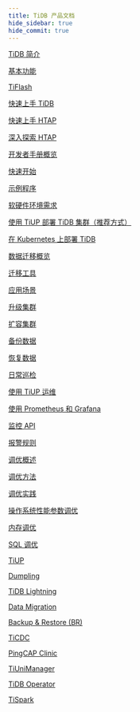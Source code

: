 ```yaml
---
title: TiDB 产品文档
hide_sidebar: true
hide_commit: true
---
```


<LearningPathContainer platform="tidb" title="TiDB" subTitle="TiDB 是 PingCAP 公司自主设计、研发的开源分布式关系型数据库。您可以在这里查看概念介绍、操作指南、应用开发、参考等产品文档。">

<LearningPath label="了解" icon="cloud1">

[TiDB 简介](https://docs.pingcap.com/zh/tidb/v6.2/overview)

[基本功能](https://docs.pingcap.com/zh/tidb/v6.2/basic-features)

[TiFlash](https://docs.pingcap.com/zh/tidb/v6.2/tiflash-overview)

</LearningPath>

<LearningPath label="试用" icon="cloud5">

[快速上手 TiDB](https://docs.pingcap.com/zh/tidb/v6.2/quick-start-with-tidb)

[快速上手 HTAP](https://docs.pingcap.com/zh/tidb/v6.2/quick-start-with-htap)

[深入探索 HTAP](https://docs.pingcap.com/zh/tidb/v6.2/explore-htap)

</LearningPath>

<LearningPath label="开发" icon="doc8">

[开发者手册概览](https://docs.pingcap.com/zh/tidb/v6.2/dev-guide-overview)

[快速开始](https://docs.pingcap.com/zh/tidb/v6.2/dev-guide-build-cluster-in-cloud)

[示例程序](https://docs.pingcap.com/zh/tidb/v6.2/dev-guide-sample-application-spring-boot)

</LearningPath>

<LearningPath label="部署" icon="deploy">

[软硬件环境需求](https://docs.pingcap.com/zh/tidb/v6.2/hardware-and-software-requirements)

[使用 TiUP 部署 TiDB 集群（推荐方式）](https://docs.pingcap.com/zh/tidb/v6.2/production-deployment-using-tiup)

[在 Kubernetes 上部署 TiDB](https://docs.pingcap.com/zh/tidb/v6.2/tidb-in-kubernetes)

</LearningPath>

<LearningPath label="迁移" icon="cloud3">

[数据迁移概览](https://docs.pingcap.com/zh/tidb/v6.2/migration-overview)

[迁移工具](https://docs.pingcap.com/zh/tidb/v6.2/migration-tools)

[应用场景](https://docs.pingcap.com/zh/tidb/v6.2/migrate-aurora-to-tidb)

</LearningPath>

<LearningPath label="运维" icon="maintain">

[升级集群](https://docs.pingcap.com/zh/tidb/v6.2/upgrade-tidb-using-tiup)

[扩容集群](https://docs.pingcap.com/zh/tidb/v6.2/scale-tidb-using-tiup)

[备份数据](https://docs.pingcap.com/zh/tidb/v6.2/br-usage-backup)

[恢复数据](https://docs.pingcap.com/zh/tidb/v6.2/br-usage-restore)

[日常巡检](https://docs.pingcap.com/zh/tidb/v6.2/daily-check)

[使用 TiUP 运维](https://docs.pingcap.com/zh/tidb/v6.2/maintain-tidb-using-tiup)

</LearningPath>

<LearningPath label="监控" icon="cloud6">

[使用 Prometheus 和 Grafana](https://docs.pingcap.com/zh/tidb/v6.2/tidb-monitoring-framework)

[监控 API](https://docs.pingcap.com/zh/tidb/v6.2/tidb-monitoring-api)

[报警规则](https://docs.pingcap.com/zh/tidb/v6.2/alert-rules)

</LearningPath>

<LearningPath label="调优" icon="tidb-cloud-tune">

[调优概述](https://docs.pingcap.com/zh/tidb/v6.2/performance-tuning-overview)

[调优方法](https://docs.pingcap.com/zh/tidb/v6.2/performance-tuning-methods)

[调优实践](https://docs.pingcap.com/zh/tidb/v6.2/performance-tuning-practices)

[操作系统性能参数调优](https://docs.pingcap.com/zh/tidb/v6.2/tune-operating-system)

[内存调优](https://docs.pingcap.com/zh/tidb/v6.2/configure-memory-usage)

[SQL 调优](https://docs.pingcap.com/zh/tidb/v6.2/sql-tuning-overview)

</LearningPath>

<LearningPath label="工具" icon="doc7">

[TiUP](https://docs.pingcap.com/zh/tidb/v6.2/tiup-overview)

[Dumpling](https://docs.pingcap.com/zh/tidb/v6.2/dumpling-overview)

[TiDB Lightning](https://docs.pingcap.com/zh/tidb/v6.2/tidb-lightning-overview)

[Data Migration](https://docs.pingcap.com/zh/tidb/v6.2/dm-overview)

[Backup & Restore (BR)](https://docs.pingcap.com/zh/tidb/v6.2/backup-and-restore-overview)

[TiCDC](https://docs.pingcap.com/zh/tidb/v6.2/ticdc-overview)

[PingCAP Clinic](https://docs.pingcap.com/zh/tidb/v6.2/clinic-introduction)

[TiUniManager](https://docs.pingcap.com/zh/tidb/v6.2/tiunimanager-overview)

[TiDB Operator](https://docs.pingcap.com/zh/tidb/v6.2/tidb-operator-overview)

[TiSpark](https://docs.pingcap.com/zh/tidb/v6.2/tispark-overview)

</LearningPath>

</LearningPathContainer>

